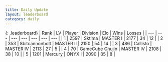 ```yaml
---
title: Daily Update
layout: leaderboard
category: daily
---
```


{: .leaderboard}
| Rank | LV | Player | Division | Elo | Wins | Losses |
| --- | --- | --- | --- | --- | --- | --- |
| <span data-change="16">1</span> | 2597 | <span title="ID: 353063">Sktima</span> | MASTER I | <span data-change="227">2177</span> | <span data-change="28">34</span> | <span data-change="6">12</span> |
| <span data-change="-1">2</span> | 353 | <span title="ID: 28271">8bitcannonbolt</span> | MASTER II | <span data-change="67">2150</span> | <span data-change="13">54</span> | <span data-change="5">14</span> |
| <span data-change="2">3</span> | 486 | <span title="ID: 619928">Callisto</span> | MASTER IV | <span data-change="70">2113</span> | <span data-change="7">27</span> | <span data-change="1">5</span> |
| <span data-change="7">4</span> | 70 | <span title="ID: 754306">GameCube Chujin</span> | MASTER IV | <span data-change="122">2108</span> | <span data-change="15">38</span> | <span data-change="2">10</span> |
| <span data-change="1">5</span> | 1201 | <span title="ID: 692745">Mercury</span> | ONYX I | <span data-change="59">2090</span> | <span data-change="12">35</span> | <span data-change="4">8</span> |